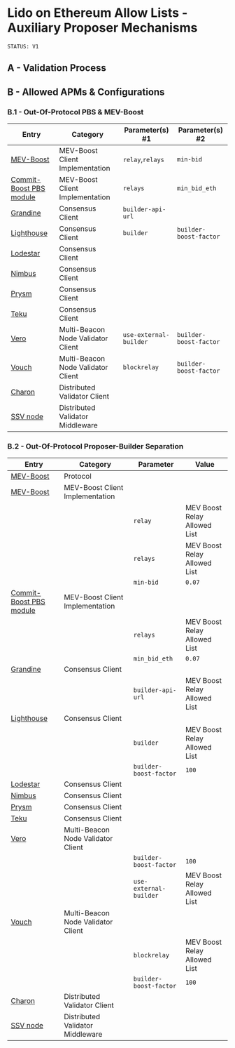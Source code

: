 # Lido on Ethereum Allow Lists - Auxiliary Proposer Mechanisms

```markdown!
STATUS: V1
```

## A - Validation Process

## B - Allowed APMs & Configurations

### B.1 - Out-Of-Protocol PBS & MEV-Boost
Entry|Category|Parameter(s) #1|Parameter(s) #2
---|---|---|---
[MEV-Boost](https://github.com/flashbots/mev-boost)|MEV-Boost Client Implementation|`relay`,`relays`|`min-bid`
[Commit-Boost PBS module](https://github.com/Commit-Boost/commit-boost-client)|MEV-Boost Client Implementation|`relays`|`min_bid_eth`
[Grandine](https://grandine.io/)|Consensus Client|`builder-api-url`|
[Lighthouse](https://lighthouse.sigmaprime.io/)|Consensus Client|`builder`|`builder-boost-factor`
[Lodestar](https://lodestar.chainsafe.io/)|Consensus Client||
[Nimbus](https://nimbus.team/)|Consensus Client||
[Prysm](https://www.offchainlabs.com/prysm)|Consensus Client||
[Teku](https://consensys.io/teku)|Consensus Client||
[Vero](https://github.com/serenita-org/vero)|Multi-Beacon Node Validator Client|`use-external-builder`|`builder-boost-factor`
[Vouch](https://github.com/attestantio/vouch)|Multi-Beacon Node Validator Client|`blockrelay`|`builder-boost-factor`
[Charon](https://github.com/ObolNetwork/charon)|Distributed Validator Client||
[SSV node](https://github.com/ObolNetwork/charon)|Distributed Validator Middleware||

### B.2 - Out-Of-Protocol Proposer-Builder Separation
Entry|Category|Parameter|Value
---|---|---|---
[MEV-Boost](https://docs.flashbots.net/flashbots-mev-boost/introduction)|Protocol||
[MEV-Boost](https://github.com/flashbots/mev-boost)|MEV-Boost Client Implementation||
|||`relay`|MEV Boost Relay Allowed List
|||`relays`|MEV Boost Relay Allowed List
|||`min-bid`|`0.07`
[Commit-Boost PBS module](https://github.com/Commit-Boost/commit-boost-client)|MEV-Boost Client Implementation||
|||`relays`|MEV Boost Relay Allowed List
|||`min_bid_eth`|`0.07`
[Grandine](https://grandine.io/)|Consensus Client||
|||`builder-api-url`|MEV Boost Relay Allowed List
[Lighthouse](https://lighthouse.sigmaprime.io/)|Consensus Client||
|||`builder`|MEV Boost Relay Allowed List
|||`builder-boost-factor`|`100`
[Lodestar](https://lodestar.chainsafe.io/)|Consensus Client||
[Nimbus](https://nimbus.team/)|Consensus Client||
[Prysm](https://www.offchainlabs.com/prysm)|Consensus Client||
[Teku](https://consensys.io/teku)|Consensus Client||
[Vero](https://github.com/serenita-org/vero)|Multi-Beacon Node Validator Client||
|||`builder-boost-factor`|`100`
|||`use-external-builder`|MEV Boost Relay Allowed List
[Vouch](https://github.com/attestantio/vouch)|Multi-Beacon Node Validator Client||
|||`blockrelay`|MEV Boost Relay Allowed List
|||`builder-boost-factor`|`100`
[Charon](https://github.com/ObolNetwork/charon)|Distributed Validator Client||
[SSV node](https://github.com/ObolNetwork/charon)|Distributed Validator Middleware||
